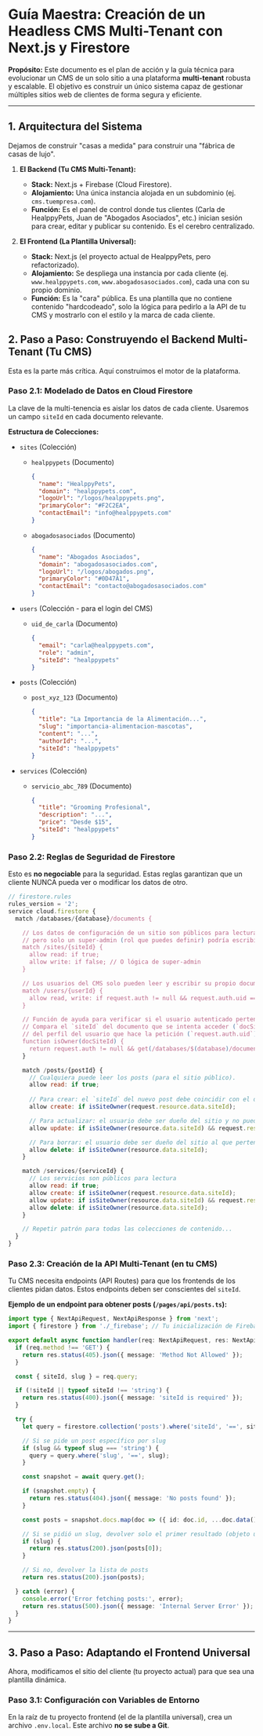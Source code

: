 # Guía Maestra: Creación de un Headless CMS Multi-Tenant con Next.js y Firestore

**Propósito:** Este documento es el plan de acción y la guía técnica para evolucionar un CMS de un solo sitio a una plataforma **multi-tenant** robusta y escalable. El objetivo es construir un único sistema capaz de gestionar múltiples sitios web de clientes de forma segura y eficiente.

---

## 1. Arquitectura del Sistema

Dejamos de construir "casas a medida" para construir una "fábrica de casas de lujo".


1.  **El Backend (Tu CMS Multi-Tenant):**
    *   **Stack:** Next.js + Firebase (Cloud Firestore).
    *   **Alojamiento:** Una única instancia alojada en un subdominio (ej. `cms.tuempresa.com`).
    *   **Función:** Es el panel de control donde tus clientes (Carla de HealppyPets, Juan de "Abogados Asociados", etc.) inician sesión para crear, editar y publicar su contenido. Es el cerebro centralizado.

2.  **El Frontend (La Plantilla Universal):**
    *   **Stack:** Next.js (el proyecto actual de HealppyPets, pero refactorizado).
    *   **Alojamiento:** Se despliega una instancia por cada cliente (ej. `www.healppypets.com`, `www.abogadosasociados.com`), cada una con su propio dominio.
    *   **Función:** Es la "cara" pública. Es una plantilla que no contiene contenido "hardcodeado", solo la lógica para pedirlo a la API de tu CMS y mostrarlo con el estilo y la marca de cada cliente.




## 2. Paso a Paso: Construyendo el Backend Multi-Tenant (Tu CMS)

Esta es la parte más crítica. Aquí construimos el motor de la plataforma.

### Paso 2.1: Modelado de Datos en Cloud Firestore

La clave de la multi-tenencia es aislar los datos de cada cliente. Usaremos un campo `siteId` en cada documento relevante.

**Estructura de Colecciones:**

*   `sites` (Colección)
    *   `healppypets` (Documento)
        ```json
        {
          "name": "HealppyPets",
          "domain": "healppypets.com",
          "logoUrl": "/logos/healppypets.png",
          "primaryColor": "#F2C2EA",
          "contactEmail": "info@healppypets.com"
        }
        ```
    *   `abogadosasociados` (Documento)
        ```json
        {
          "name": "Abogados Asociados",
          "domain": "abogadosasociados.com",
          "logoUrl": "/logos/abogados.png",
          "primaryColor": "#0D47A1",
          "contactEmail": "contacto@abogadosasociados.com"
        }
        ```

*   `users` (Colección - para el login del CMS)
    *   `uid_de_carla` (Documento)
        ```json
        {
          "email": "carla@healppypets.com",
          "role": "admin",
          "siteId": "healppypets"
        }
        ```

*   `posts` (Colección)
    *   `post_xyz_123` (Documento)
        ```json
        {
          "title": "La Importancia de la Alimentación...",
          "slug": "importancia-alimentacion-mascotas",
          "content": "...",
          "authorId": "...",
          "siteId": "healppypets"
        }
        ```

*   `services` (Colección)
    *   `servicio_abc_789` (Documento)
        ```json
        {
          "title": "Grooming Profesional",
          "description": "...",
          "price": "Desde $15",
          "siteId": "healppypets"
        }
        ```

### Paso 2.2: Reglas de Seguridad de Firestore

Esto es **no negociable** para la seguridad. Estas reglas garantizan que un cliente NUNCA pueda ver o modificar los datos de otro.

```js
// firestore.rules
rules_version = '2';
service cloud.firestore {
  match /databases/{database}/documents {

    // Los datos de configuración de un sitio son públicos para lectura,
    // pero solo un super-admin (rol que puedes definir) podría escribirlos.
    match /sites/{siteId} {
      allow read: if true;
      allow write: if false; // O lógica de super-admin
    }

    // Los usuarios del CMS solo pueden leer y escribir su propio documento de usuario.
    match /users/{userId} {
      allow read, write: if request.auth != null && request.auth.uid == userId;
    }

    // Función de ayuda para verificar si el usuario autenticado pertenece al sitio del documento.
    // Compara el `siteId` del documento que se intenta acceder (`docSiteId`) con el `siteId`
    // del perfil del usuario que hace la petición (`request.auth.uid`).
    function isOwner(docSiteId) {
      return request.auth != null && get(/databases/$(database)/documents/users/$(request.auth.uid)).data.siteId == docSiteId;
    }

    match /posts/{postId} {
      // Cualquiera puede leer los posts (para el sitio público).
      allow read: if true;
      
      // Para crear: el `siteId` del nuevo post debe coincidir con el del usuario autenticado.
      allow create: if isSiteOwner(request.resource.data.siteId);

      // Para actualizar: el usuario debe ser dueño del sitio y no puede cambiar el `siteId` del post.
      allow update: if isSiteOwner(resource.data.siteId) && request.resource.data.siteId == resource.data.siteId;

      // Para borrar: el usuario debe ser dueño del sitio al que pertenece el post existente.
      allow delete: if isSiteOwner(resource.data.siteId);
    }

    match /services/{serviceId} {
      // Los servicios son públicos para lectura
      allow read: if true;
      allow create: if isSiteOwner(request.resource.data.siteId);
      allow update: if isSiteOwner(resource.data.siteId) && request.resource.data.siteId == resource.data.siteId;
      allow delete: if isSiteOwner(resource.data.siteId);
    }

    // Repetir patrón para todas las colecciones de contenido...
  }
}
```

### Paso 2.3: Creación de la API Multi-Tenant (en tu CMS)

Tu CMS necesita endpoints (API Routes) para que los frontends de los clientes pidan datos. Estos endpoints deben ser conscientes del `siteId`.

**Ejemplo de un endpoint para obtener posts (`/pages/api/posts.ts`):**

```typescript
import type { NextApiRequest, NextApiResponse } from 'next';
import { firestore } from './_firebase'; // Tu inicialización de Firebase Admin

export default async function handler(req: NextApiRequest, res: NextApiResponse) { // Asegúrate de que tu CMS usa Firebase Admin SDK
  if (req.method !== 'GET') {
    return res.status(405).json({ message: 'Method Not Allowed' });
  }

  const { siteId, slug } = req.query;

  if (!siteId || typeof siteId !== 'string') {
    return res.status(400).json({ message: 'siteId is required' });
  }

  try {
    let query = firestore.collection('posts').where('siteId', '==', siteId);

    // Si se pide un post específico por slug
    if (slug && typeof slug === 'string') {
      query = query.where('slug', '==', slug);
    }

    const snapshot = await query.get();

    if (snapshot.empty) {
      return res.status(404).json({ message: 'No posts found' });
    }

    const posts = snapshot.docs.map(doc => ({ id: doc.id, ...doc.data() }));

    // Si se pidió un slug, devolver solo el primer resultado (objeto único)
    if (slug) {
      return res.status(200).json(posts[0]);
    }

    // Si no, devolver la lista de posts
    return res.status(200).json(posts);

  } catch (error) {
    console.error('Error fetching posts:', error);
    return res.status(500).json({ message: 'Internal Server Error' });
  }
}
```

---

## 3. Paso a Paso: Adaptando el Frontend Universal

Ahora, modificamos el sitio del cliente (tu proyecto actual) para que sea una plantilla dinámica.

### Paso 3.1: Configuración con Variables de Entorno

En la raíz de tu proyecto frontend (el de la plantilla universal), crea un archivo `.env.local`. Este archivo **no se sube a Git**.

